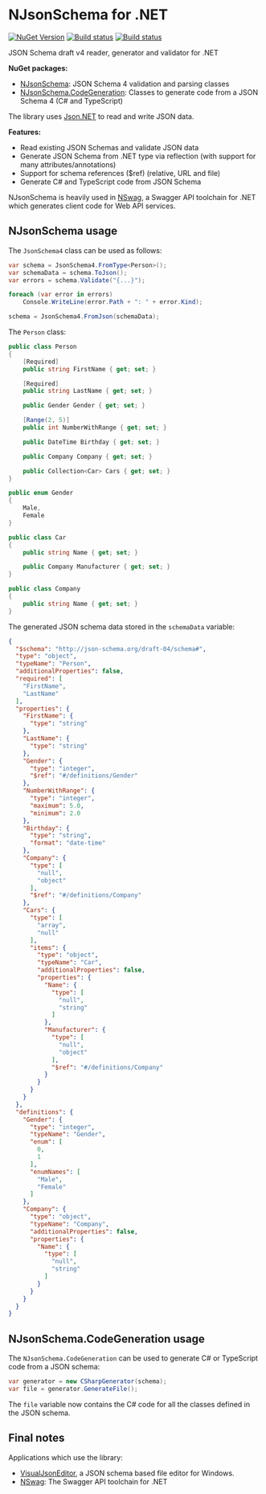 NJsonSchema for .NET
====================

[![NuGet Version](https://badge.fury.io/nu/njsonschema.svg)](https://www.nuget.org/packages?q=NJsonSchema)
 [![Build status](https://ci.appveyor.com/api/projects/status/pextintxxmn5xt46?svg=true)](https://ci.appveyor.com/project/rsuter/njsonschema)
[![Build status](https://ci.appveyor.com/api/projects/status/0n9hi0o61al5g2uu?svg=true)](https://ci.appveyor.com/project/rsuter/njsonschema-jlw0p)

JSON Schema draft v4 reader, generator and validator for .NET

**NuGet packages:** 
-   [NJsonSchema](https://www.nuget.org/packages/NJsonSchema): JSON Schema 4 validation and parsing classes
-   [NJsonSchema.CodeGeneration](https://www.nuget.org/packages/NJsonSchema.CodeGeneration): Classes to generate code from a JSON Schema 4 (C# and TypeScript)

The library uses [Json.NET](http://james.newtonking.com/json) to read and write JSON data. 

**Features:**

- Read existing JSON Schemas and validate JSON data
- Generate JSON Schema from .NET type via reflection (with support for many attributes/annotations)
- Support for schema references ($ref) (relative, URL and file)
- Generate C# and TypeScript code from JSON Schema

NJsonSchema is heavily used in [NSwag](http://nswag.org), a Swagger API toolchain for .NET which generates client code for Web API services.

## NJsonSchema usage

The `JsonSchema4` class can be used as follows: 

```cs
var schema = JsonSchema4.FromType<Person>();
var schemaData = schema.ToJson();
var errors = schema.Validate("{...}");

foreach (var error in errors)
    Console.WriteLine(error.Path + ": " + error.Kind);

schema = JsonSchema4.FromJson(schemaData);
```

The `Person` class: 

```cs
public class Person
{
    [Required]
    public string FirstName { get; set; }

    [Required]
    public string LastName { get; set; }

    public Gender Gender { get; set; }

    [Range(2, 5)]
    public int NumberWithRange { get; set; }

    public DateTime Birthday { get; set; }

    public Company Company { get; set; }

    public Collection<Car> Cars { get; set; }
}

public enum Gender
{
    Male,
    Female
}

public class Car
{
    public string Name { get; set; }

    public Company Manufacturer { get; set; }
}

public class Company
{
    public string Name { get; set; }
}
```
  
The generated JSON schema data stored in the `schemaData` variable: 

```json
{
  "$schema": "http://json-schema.org/draft-04/schema#",
  "type": "object",
  "typeName": "Person",
  "additionalProperties": false,
  "required": [
    "FirstName",
    "LastName"
  ],
  "properties": {
    "FirstName": {
      "type": "string"
    },
    "LastName": {
      "type": "string"
    },
    "Gender": {
      "type": "integer",
      "$ref": "#/definitions/Gender"
    },
    "NumberWithRange": {
      "type": "integer",
      "maximum": 5.0,
      "minimum": 2.0
    },
    "Birthday": {
      "type": "string",
      "format": "date-time"
    },
    "Company": {
      "type": [
        "null",
        "object"
      ],
      "$ref": "#/definitions/Company"
    },
    "Cars": {
      "type": [
        "array",
        "null"
      ],
      "items": {
        "type": "object",
        "typeName": "Car",
        "additionalProperties": false,
        "properties": {
          "Name": {
            "type": [
              "null",
              "string"
            ]
          },
          "Manufacturer": {
            "type": [
              "null",
              "object"
            ],
            "$ref": "#/definitions/Company"
          }
        }
      }
    }
  },
  "definitions": {
    "Gender": {
      "type": "integer",
      "typeName": "Gender",
      "enum": [
        0,
        1
      ],
      "enumNames": [
        "Male",
        "Female"
      ]
    },
    "Company": {
      "type": "object",
      "typeName": "Company",
      "additionalProperties": false,
      "properties": {
        "Name": {
          "type": [
            "null",
            "string"
          ]
        }
      }
    }
  }
}
```

## NJsonSchema.CodeGeneration usage

The `NJsonSchema.CodeGeneration` can be used to generate C# or TypeScript code from a JSON schema:

```cs
var generator = new CSharpGenerator(schema);
var file = generator.GenerateFile();
```
    
The `file` variable now contains the C# code for all the classes defined in the JSON schema. 

## Final notes

Applications which use the library: 

- [VisualJsonEditor](http://visualjsoneditor.org), a JSON schema based file editor for Windows. 
- [NSwag](http://nswag.org): The Swagger API toolchain for .NET
